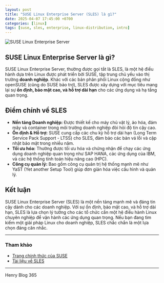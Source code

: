 ```yaml
---
layout: post
title: "SUSE Linux Enterprise Server (SLES) là gì?"
date: 2025-04-07 17:45:00 +0700
categories: [linux]
tags: [suse, sles, enterprise, linux-distribution, intro]
---
```


![SUSE Linux Enterprise Server](https://example.com/sles-logo.png)

## SUSE Linux Enterprise Server là gì?

SUSE Linux Enterprise Server, thường được gọi tắt là SLES, là một hệ điều hành dựa trên Linux được phát triển bởi SUSE, tập trung chủ yếu vào thị trường **doanh nghiệp**. Khác với các bản phân phối Linux cộng đồng như openSUSE (cũng do SUSE bảo trợ), SLES được xây dựng với mục tiêu mang lại sự **ổn định, bảo mật cao, và hỗ trợ dài hạn** cho các ứng dụng và hạ tầng quan trọng.

## Điểm chính về SLES

- **Nền tảng Doanh nghiệp:** Được thiết kế cho máy chủ vật lý, ảo hóa, đám mây và container trong môi trường doanh nghiệp đòi hỏi độ tin cậy cao.
- **Ổn định & Hỗ trợ:** SUSE cung cấp các chu kỳ hỗ trợ dài hạn (Long Term Service Pack Support - LTSS) cho SLES, đảm bảo các bản vá lỗi và cập nhật bảo mật trong nhiều năm.
- **Tối ưu hóa:** Thường được tối ưu hóa và chứng nhận để chạy các ứng dụng doanh nghiệp quan trọng như SAP HANA, các ứng dụng của IBM, và các hệ thống tính toán hiệu năng cao (HPC).
- **Công cụ quản lý:** Bao gồm công cụ quản trị hệ thống mạnh mẽ như YaST (Yet another Setup Tool) giúp đơn giản hóa việc cấu hình và quản lý.

## Kết luận

SUSE Linux Enterprise Server (SLES) là một nền tảng mạnh mẽ và đáng tin cậy dành cho các doanh nghiệp. Với sự ổn định, bảo mật cao, và hỗ trợ dài hạn, SLES là lựa chọn lý tưởng cho các tổ chức cần một hệ điều hành Linux chuyên nghiệp để vận hành các ứng dụng quan trọng. Nếu bạn đang tìm kiếm một giải pháp Linux cho doanh nghiệp, SLES chắc chắn là một lựa chọn đáng cân nhắc.

---

### Tham khảo
- [Trang chính thức của SUSE](https://www.suse.com/)
- [Tài liệu về SLES](https://documentation.suse.com/)

---

Henry Blog 365
